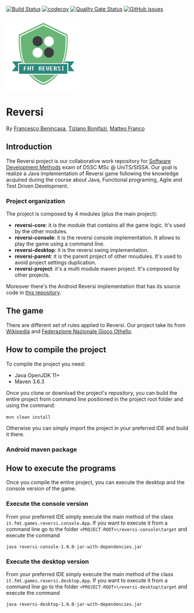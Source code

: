 [![Build Status](https://travis-ci.org/xcesco/reversi.svg?branch=master)](https://travis-ci.org/xcesco/reversi)
[![codecov](https://codecov.io/gh/xcesco/reversi/branch/master/graph/badge.svg)](https://codecov.io/gh/xcesco/reversi)
[![Quality Gate Status](https://sonarcloud.io/api/project_badges/measure?project=it.fmt.games.reversi%3Areversi-project&metric=alert_status)](https://sonarcloud.io/dashboard?id=it.fmt.games.reversi%3Areversi-project)
[![GitHub issues](https://img.shields.io/github/issues/xcesco/reversi.svg)](https://github.com/xcesco/reversi/issues)


<img src="https://github.com/xcesco/reversi/blob/master/reversi-desktop/src/main/resources/logo.png" alt="logo" width="200"/>

# Reversi
By [Francesco Benincasa](https://github.com/xcesco), [Tiziano Bonifazi](https://github.com/tboni91), [Matteo Franco](https://github.com/M4TT3O-91)

## Introduction
The Reversi project is our collaborative work repository for [Software Development Methods](https://github.com/software-development-methods-19-20) exam of DSSC MSc @ UniTS/SISSA. Our goal is realize a Java implementation of Reversi game following the knowledge acquired during the course about Java, Functional programing, Agile and Test Driven Development.

### Project organization
The project is composed by 4 modules (plus the main project):

 - **reversi-core**: it is the module that contains all the game logic. It's used by the other modules.
 - **reversi-console**: it is the reversi console implementation. It allows to play the game using a command line.
 - **reversi-desktop**: it is the reversi swing implementation. 
 - **reversi-parent**: it is the parent project of other moudules. It's used to avoid project settings duplication.
 - **reversi-project**: it's a multi module maven project. It's composed by other projects.
 
 Moreover there's the Android Reversi implementation that has its source code in [this repository](https://github.com/xcesco/reversi-android).

## The game
There are different set of rules applied to Reversi. Our project take its from [Wikipedia](https://en.wikipedia.org/wiki/Reversi) 
and [Federazione Nazionale Gioco Othello](http://www.fngo.it/regole.asp).

## How to compile the project
To compile the project you need:

 - Java OpenJDK 11+
 - Maven 3.6.3
 
Once you clone or download the project's repository, you can build the entire project from command line positioned in 
the project root folder and using the command:

`mvn clean install`

Otherwise you can simply import the project in your preferred IDE and build it there.

### Android maven package

## How to execute the programs
Once you compile the entire project, you can execute the desktop and the console version of the game.

### Execute the console version
From your preferred IDE simply execute the main method of the class `it.fmt.games.reversi.console.App`. If you want to
 execute it from a command line go to the folder `<PROJECT-ROOT>\reversi-console\target` and execute the command 
 ```
java reversi-console-1.0.0-jar-with-dependencies.jar
 ```

### Execute the desktop version
From your preferred IDE simply execute the main method of the class `it.fmt.games.reversi.desktop.App`. If you want to
 execute it from a command line go to the folder `<PROJECT-ROOT>\reversi-desktop\target` and execute the command 
 ```
java reversi-desktop-1.0.0-jar-with-dependencies.jar
 ```
